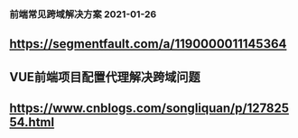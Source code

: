 ### 前端常见跨域解决方案 2021-01-26

## https://segmentfault.com/a/1190000011145364
## VUE前端项目配置代理解决跨域问题
## https://www.cnblogs.com/songliquan/p/12782554.html